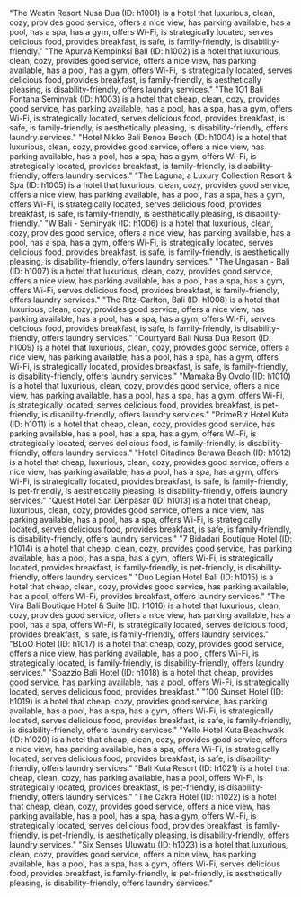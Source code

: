 "The Westin Resort Nusa Dua (ID: h1001) is a hotel that luxurious, clean, cozy, provides good service, offers a nice view, has parking available, has a pool, has a spa, has a gym, offers Wi-Fi, is strategically located, serves delicious food, provides breakfast, is safe, is family-friendly, is disability-friendly."
"The Apurva Kempinksi Bali (ID: h1002) is a hotel that luxurious, clean, cozy, provides good service, offers a nice view, has parking available, has a pool, has a gym, offers Wi-Fi, is strategically located, serves delicious food, provides breakfast, is family-friendly, is aesthetically pleasing, is disability-friendly, offers laundry services."
"The 1O1 Bali Fontana Seminyak (ID: h1003) is a hotel that cheap, clean, cozy, provides good service, has parking available, has a pool, has a spa, has a gym, offers Wi-Fi, is strategically located, serves delicious food, provides breakfast, is safe, is family-friendly, is aesthetically pleasing, is disability-friendly, offers laundry services."
"Hotel Nikko Bali Benoa Beach (ID: h1004) is a hotel that luxurious, clean, cozy, provides good service, offers a nice view, has parking available, has a pool, has a spa, has a gym, offers Wi-Fi, is strategically located, provides breakfast, is family-friendly, is disability-friendly, offers laundry services."
"The Laguna, a Luxury Collection Resort & Spa (ID: h1005) is a hotel that luxurious, clean, cozy, provides good service, offers a nice view, has parking available, has a pool, has a spa, has a gym, offers Wi-Fi, is strategically located, serves delicious food, provides breakfast, is safe, is family-friendly, is aesthetically pleasing, is disability-friendly."
"W Bali - Seminyak (ID: h1006) is a hotel that luxurious, clean, cozy, provides good service, offers a nice view, has parking available, has a pool, has a spa, has a gym, offers Wi-Fi, is strategically located, serves delicious food, provides breakfast, is safe, is family-friendly, is aesthetically pleasing, is disability-friendly, offers laundry services."
"The Ungasan - Bali (ID: h1007) is a hotel that luxurious, clean, cozy, provides good service, offers a nice view, has parking available, has a pool, has a spa, has a gym, offers Wi-Fi, serves delicious food, provides breakfast, is family-friendly, offers laundry services."
"The Ritz-Carlton, Bali (ID: h1008) is a hotel that luxurious, clean, cozy, provides good service, offers a nice view, has parking available, has a pool, has a spa, has a gym, offers Wi-Fi, serves delicious food, provides breakfast, is safe, is family-friendly, is disability-friendly, offers laundry services."
"Courtyard Bali Nusa Dua Resort (ID: h1009) is a hotel that luxurious, clean, cozy, provides good service, offers a nice view, has parking available, has a pool, has a spa, has a gym, offers Wi-Fi, is strategically located, provides breakfast, is safe, is family-friendly, is disability-friendly, offers laundry services."
"Mamaka By Ovolo (ID: h1010) is a hotel that luxurious, clean, cozy, provides good service, offers a nice view, has parking available, has a pool, has a spa, has a gym, offers Wi-Fi, is strategically located, serves delicious food, provides breakfast, is pet-friendly, is disability-friendly, offers laundry services."
"PrimeBiz Hotel Kuta (ID: h1011) is a hotel that cheap, clean, cozy, provides good service, has parking available, has a pool, has a spa, has a gym, offers Wi-Fi, is strategically located, serves delicious food, is family-friendly, is disability-friendly, offers laundry services."
"Hotel Citadines Berawa Beach (ID: h1012) is a hotel that cheap, luxurious, clean, cozy, provides good service, offers a nice view, has parking available, has a pool, has a spa, has a gym, offers Wi-Fi, is strategically located, provides breakfast, is safe, is family-friendly, is pet-friendly, is aesthetically pleasing, is disability-friendly, offers laundry services."
"Quest Hotel San Denpasar (ID: h1013) is a hotel that cheap, luxurious, clean, cozy, provides good service, offers a nice view, has parking available, has a pool, has a spa, offers Wi-Fi, is strategically located, serves delicious food, provides breakfast, is safe, is family-friendly, is disability-friendly, offers laundry services."
"7 Bidadari Boutique Hotel (ID: h1014) is a hotel that cheap, clean, cozy, provides good service, has parking available, has a pool, has a spa, has a gym, offers Wi-Fi, is strategically located, provides breakfast, is family-friendly, is pet-friendly, is disability-friendly, offers laundry services."
"Duo Legian Hotel Bali (ID: h1015) is a hotel that cheap, clean, cozy, provides good service, has parking available, has a pool, offers Wi-Fi, provides breakfast, offers laundry services."
"The Vira Bali Boutique Hotel & Suite (ID: h1016) is a hotel that luxurious, clean, cozy, provides good service, offers a nice view, has parking available, has a pool, has a spa, offers Wi-Fi, is strategically located, serves delicious food, provides breakfast, is safe, is family-friendly, offers laundry services."
"BLoO Hotel (ID: h1017) is a hotel that cheap, cozy, provides good service, offers a nice view, has parking available, has a pool, offers Wi-Fi, is strategically located, is family-friendly, is disability-friendly, offers laundry services."
"Spazzio Bali Hotel (ID: h1018) is a hotel that cheap, provides good service, has parking available, has a pool, offers Wi-Fi, is strategically located, serves delicious food, provides breakfast."
"100 Sunset Hotel (ID: h1019) is a hotel that cheap, cozy, provides good service, has parking available, has a pool, has a spa, has a gym, offers Wi-Fi, is strategically located, serves delicious food, provides breakfast, is safe, is family-friendly, is disability-friendly, offers laundry services."
"Yello Hotel Kuta Beachwalk (ID: h1020) is a hotel that cheap, clean, cozy, provides good service, offers a nice view, has parking available, has a spa, offers Wi-Fi, is strategically located, serves delicious food, provides breakfast, is safe, is disability-friendly, offers laundry services."
"Bali Kuta Resort (ID: h1021) is a hotel that cheap, clean, cozy, has parking available, has a pool, offers Wi-Fi, is strategically located, provides breakfast, is pet-friendly, is disability-friendly, offers laundry services."
"The Cakra Hotel (ID: h1022) is a hotel that cheap, clean, cozy, provides good service, offers a nice view, has parking available, has a pool, has a spa, has a gym, offers Wi-Fi, is strategically located, serves delicious food, provides breakfast, is family-friendly, is pet-friendly, is aesthetically pleasing, is disability-friendly, offers laundry services."
"Six Senses Uluwatu (ID: h1023) is a hotel that luxurious, clean, cozy, provides good service, offers a nice view, has parking available, has a pool, has a spa, has a gym, offers Wi-Fi, serves delicious food, provides breakfast, is family-friendly, is pet-friendly, is aesthetically pleasing, is disability-friendly, offers laundry services."
